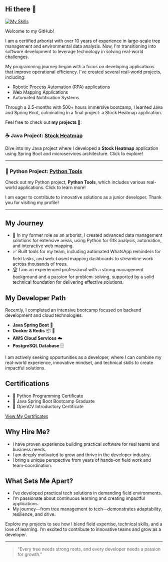 ## Hi there 👋
[![My Skills](https://skillicons.dev/icons?i=java,python,html,css,js,aws,postgresql,opencv,netlify,docker,redis,postman)](https://skillicons.dev)

<!--
**ckrickyh/ckrickyh** is a ✨ _special_ ✨ repository because its `README.md` (this file) appears on your GitHub profile.
-->

Welcome to my GitHub!

I am a certified arborist with over 10 years of experience in large-scale tree management and environmental data analysis. Now, I'm transitioning into software development to leverage technology in solving real-world challenges.

My programming journey began with a focus on developing applications that improve operational efficiency. I've created several real-world projects, including:

- Robotic Process Automation (RPA) applications
- Web Mapping Applications
- Automated Notification Systems
  
Through a 2.5-months with 500+ hours immersive bootcamp, I learned Java and Spring Boot, culminating in a final project: a Stock Heatmap application.

Feel free to check out **my projects 🚀**: 
### ☕ **Java Project: [Stock Heatmap](https://github.com/ckrickyh/bootcamp-finialProject)**

Dive into my Java project where I developed a **Stock Heatmap** application using Spring Boot and microservices architecture. Click to explore!

---

### 🐍 **Python Project: [Python Tools](https://github.com/ckrickyh/pythonTools)**

Check out my Python project, **Python Tools**, which includes various real-world applications. Click to learn more!


I am eager to contribute to innovative solutions as a junior developer. Thank you for visiting my profile!

----
## My Journey
 
- 🌲 In my former role as an arborist, I created advanced data management solutions for extensive areas, using Python for GIS analysis, automation, and interactive web mapping.
- 📈 Built tools for my team, including automated WhatsApp reminders for field tasks, and web-based mapping dashboards to streamline work across thousands of trees.
- 🏆 I am an experienced professional with a strong management background and a passion for problem-solving, supported by a solid technical foundation for delivering effective solutions.

## My Developer Path

Recently, I completed an intensive bootcamp focused on backend development and cloud technologies:
- **Java Spring Boot** 🌱
- **Docker & Redis** 📦 🧠
- **AWS Cloud Services** ☁️
- **PostgreSQL Database** 🗄️

I am actively seeking opportunities as a developer, where I can combine my real-world experience, innovative mindset, and technical skills to create impactful solutions.

## Certifications

- 🥇 Python Programming Certificate
- 🥇 Java Spring Boot Bootcamp Graduate
- 🥇 OpenCV Introductory Certificate

[View My Certificates](https://github.com/ckrickyh/certificates)

## Why Hire Me?

- I have proven experience building practical software for real teams and business needs.
- I am deeply motivated to grow and thrive in the developer industry.
- I bring a unique perspective from years of hands-on field work and team-coordination.

## What Sets Me Apart?
- I’ve developed practical tech solutions in demanding field environments.
- I’m passionate about continuous learning and creating impactful applications.
- My journey—from tree management to tech—demonstrates adaptability, resilience, and drive.

Explore my projects to see how I blend field expertise, technical skills, and a love of learning. I’m excited to contribute to innovative teams and grow as a developer.

---

> “Every tree needs strong roots, and every developer needs a passion for growth.”
